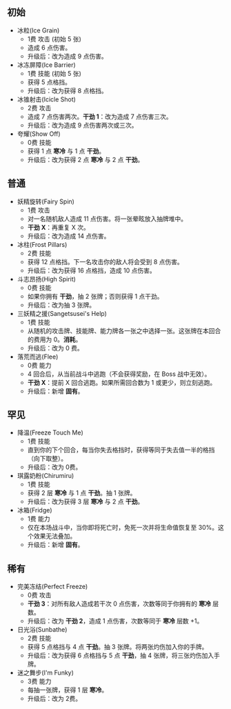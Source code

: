 ## 初始

- 冰粒(Ice Grain)
  - 1费 攻击 (初始 5 张)
  - 造成 6 点伤害。
  - 升级后：改为造成 9 点伤害。
- 冰冻屏障(Ice Barrier)
  - 1费 技能 (初始 5 张)
  - 获得 5 点格挡。
  - 升级后：改为获得 8 点格挡。
- 冰锥射击(Icicle Shot)
  - 2费 攻击
  - 造成 7 点伤害两次。**干劲 1**：改为造成 7 点伤害三次。
  - 升级后：改为造成 9 点伤害两次或三次。
- 夸耀(Show Off)
  - 0费 技能
  - 获得 1 点 **寒冷** 与 1 点 **干劲**。
  - 升级后：改为获得 2 点 **寒冷** 与 2 点 **干劲**。

## 普通

- 妖精旋转(Fairy Spin)
  - 1费 攻击
  - 对一名随机敌人造成 11 点伤害。将一张晕眩放入抽牌堆中。
  - **干劲 X**：再重复 X 次。
  - 升级后：改为造成 14 点伤害。
- 冰柱(Frost Pillars)
  - 2费 技能
  - 获得 12 点格挡。下一名攻击你的敌人将会受到 8 点伤害。
  - 升级后：改为获得 16 点格挡，造成 10 点伤害。
- 斗志昂扬(High Spirit)
  - 0费 技能
  - 如果你拥有 **干劲**，抽 2 张牌；否则获得 1 点干劲。
  - 升级后：改为抽 3 张牌。
- 三妖精之援(Sangetsusei's Help)
  - 1费 技能
  - 从随机的攻击牌、技能牌、能力牌各一张之中选择一张。这张牌在本回合的费用为 0。**消耗**。
  - 升级后：改为 0 费。
- 落荒而逃(Flee)
  - 0费 能力
  - 4 回合后，从当前战斗中逃跑（不会获得奖励，在 Boss 战中无效）。
  - **干劲 X**：提前 X 回合逃跑。如果所需回合数为 1 或更少，则立刻逃跑。
  - 升级后：新增 **固有**。

## 罕见
- 降温(Freeze Touch Me)
  - 1费 技能
  - 直到你的下个回合，每当你失去格挡时，获得等同于失去值一半的格挡（向下取整）。
  - 升级后：改为 0费。
- 琪露奶粉(Chirumiru)
  - 1费 技能
  - 获得 2 层 **寒冷** 与 1 点 **干劲**。抽 1 张牌。
  - 升级后：改为获得 3 层 **寒冷** 与 2 点 **干劲**。
- 冰箱(Fridge)
  - 1费 能力
  - 仅在本场战斗中，当你即将死亡时，免死一次并将生命值恢复至 30%。这个效果无法叠加。
  - 升级后：新增 **固有**。

## 稀有
- 完美冻结(Perfect Freeze)
  - 0费 攻击
  - **干劲 3**：对所有敌人造成若干次 0 点伤害，次数等同于你拥有的 **寒冷** 层数。
  - 升级后：改为 **干劲 2**，造成 1 点伤害，次数等同于 **寒冷** 层数 +1。
- 日光浴(Sunbathe)
  - 2费 技能
  - 获得 5 点格挡与 4 点 **干劲**。抽 3 张牌。将两张灼伤加入你的手牌。
  - 升级后：改为获得 6 点格挡与 5 点 **干劲**，抽 4 张牌，将三张灼伤加入手牌。
- 迷之舞步(I'm Funky)
  - 3费 能力
  - 每抽一张牌，获得 1 层 **寒冷**。
  - 升级后：改为 2费。